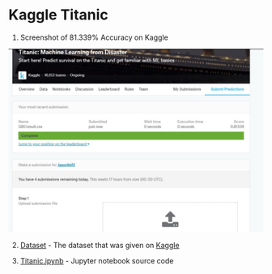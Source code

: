 # Kaggle Titanic

1) Screenshot of 81.339% Accuracy on Kaggle


![alt 081339.JPG](https://github.com/K0p1-Git/AI-Projects/blob/master/Kaggle-Titanic/081339.JPG "081339.JPG") 


2) [Dataset](https://github.com/K0p1-Git/AI-Projects/tree/master/Kaggle-Titanic/dataset) - The dataset that was given on [Kaggle](https://www.kaggle.com/c/titanic/data)


3) [Titanic.ipynb](https://github.com/K0p1-Git/AI-Projects/blob/master/Kaggle-Titanic/CA1-Titanic.ipynb) - Jupyter notebook source code
